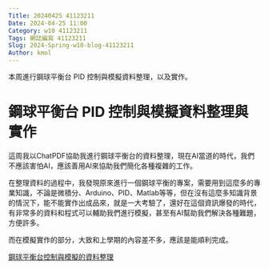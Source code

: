 ```yaml
---
Title: 20240425 41123211
Date: 2024-04-25 11:00
Category: w10 41123211
Tags: 網誌編寫 41123211
Slug: 2024-Spring-w10-blog-41123211
Author: kmol
---
```


本周進行鋼球平衡台 PID 控制與模擬資料整理，以及實作。

<!-- PELICAN_END_SUMMARY -->

# 鋼球平衡台 PID 控制與模擬資料整理與實作

 這周我以ChatPDF協助我進行鋼球平衡台的資料整理，現在AI當道的時代，我們不應該害怕AI，應該善用AI來協助我們簡化各種複雜的工作。

 在整理資料的過程中，我發現原來進行一個鋼球平衡的專案，需要用到這麼多的專業知識，不論是微積分、Arduino、PID、Matlab等等，但在沒有這麼多知識背景的情況下，能不能實作出成品來，就是一大考驗了，還好在這個資訊爆發的時代，有非常多的資料和程式可以輔助我們進行模擬，甚至有AI幫助我們解決各種難題，方便許多。

 而在模擬實作的部分，大致和上學期的內容差不多，應該是能順利完成。

 [鋼球平衡台控制與模擬的資料整理](https://leekuchu006.github.io/cd2024/content/Ball%20balance%20research.html)